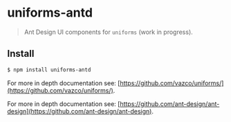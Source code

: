 # uniforms-antd

> Ant Design UI components for `uniforms` (work in progress).

## Install

```sh
$ npm install uniforms-antd
```

For more in depth documentation see: [https://github.com/vazco/uniforms/](https://github.com/vazco/uniforms/).


For more in depth documentation see: [https://github.com/ant-design/ant-design](https://github.com/ant-design/ant-design).
